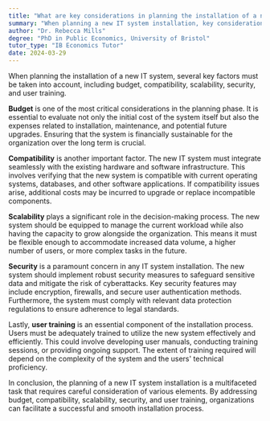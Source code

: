 ```yaml
---
title: "What are key considerations in planning the installation of a new IT system?"
summary: "When planning a new IT system installation, key considerations include budget, compatibility, scalability, security, and user training to ensure successful implementation and operation."
author: "Dr. Rebecca Mills"
degree: "PhD in Public Economics, University of Bristol"
tutor_type: "IB Economics Tutor"
date: 2024-03-29
---
```


When planning the installation of a new IT system, several key factors must be taken into account, including budget, compatibility, scalability, security, and user training.

**Budget** is one of the most critical considerations in the planning phase. It is essential to evaluate not only the initial cost of the system itself but also the expenses related to installation, maintenance, and potential future upgrades. Ensuring that the system is financially sustainable for the organization over the long term is crucial.

**Compatibility** is another important factor. The new IT system must integrate seamlessly with the existing hardware and software infrastructure. This involves verifying that the new system is compatible with current operating systems, databases, and other software applications. If compatibility issues arise, additional costs may be incurred to upgrade or replace incompatible components.

**Scalability** plays a significant role in the decision-making process. The new system should be equipped to manage the current workload while also having the capacity to grow alongside the organization. This means it must be flexible enough to accommodate increased data volume, a higher number of users, or more complex tasks in the future.

**Security** is a paramount concern in any IT system installation. The new system should implement robust security measures to safeguard sensitive data and mitigate the risk of cyberattacks. Key security features may include encryption, firewalls, and secure user authentication methods. Furthermore, the system must comply with relevant data protection regulations to ensure adherence to legal standards.

Lastly, **user training** is an essential component of the installation process. Users must be adequately trained to utilize the new system effectively and efficiently. This could involve developing user manuals, conducting training sessions, or providing ongoing support. The extent of training required will depend on the complexity of the system and the users' technical proficiency.

In conclusion, the planning of a new IT system installation is a multifaceted task that requires careful consideration of various elements. By addressing budget, compatibility, scalability, security, and user training, organizations can facilitate a successful and smooth installation process.
    